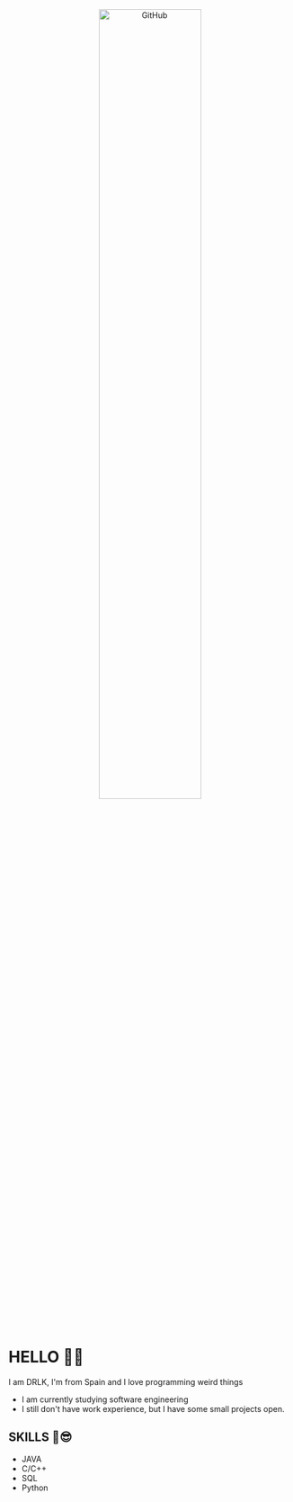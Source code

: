 
<div align="center">
  <img src="https://github.com/DRLKs/DRLKs/figures/github_logo?raw=true" width="60%" alt="GitHub" />
</div>

# HELLO 👋​👋​
I am DRLK, I'm from Spain and I love programming weird things
* I am currently studying software engineering
* I still don't have work experience, but I have some small projects open.

## SKILLS 🤯​😎​
* JAVA
* C/C++
* SQL
* Python
